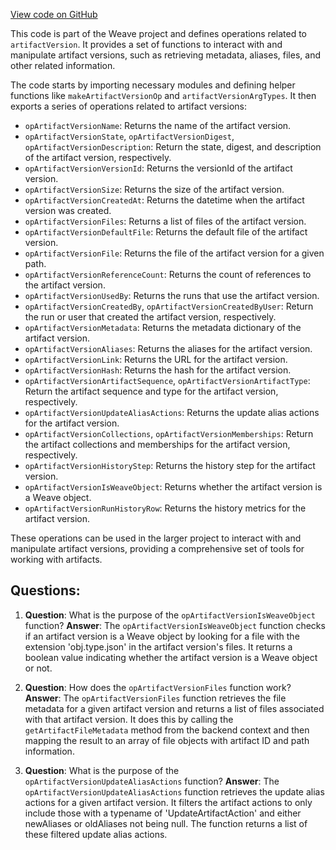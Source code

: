 [View code on GitHub](https://github.com/wandb/weave/weave-js/src/core/ops/domain/artifactVersion.ts)

This code is part of the Weave project and defines operations related to `artifactVersion`. It provides a set of functions to interact with and manipulate artifact versions, such as retrieving metadata, aliases, files, and other related information.

The code starts by importing necessary modules and defining helper functions like `makeArtifactVersionOp` and `artifactVersionArgTypes`. It then exports a series of operations related to artifact versions:

- `opArtifactVersionName`: Returns the name of the artifact version.
- `opArtifactVersionState`, `opArtifactVersionDigest`, `opArtifactVersionDescription`: Return the state, digest, and description of the artifact version, respectively.
- `opArtifactVersionVersionId`: Returns the versionId of the artifact version.
- `opArtifactVersionSize`: Returns the size of the artifact version.
- `opArtifactVersionCreatedAt`: Returns the datetime when the artifact version was created.
- `opArtifactVersionFiles`: Returns a list of files of the artifact version.
- `opArtifactVersionDefaultFile`: Returns the default file of the artifact version.
- `opArtifactVersionFile`: Returns the file of the artifact version for a given path.
- `opArtifactVersionReferenceCount`: Returns the count of references to the artifact version.
- `opArtifactVersionUsedBy`: Returns the runs that use the artifact version.
- `opArtifactVersionCreatedBy`, `opArtifactVersionCreatedByUser`: Return the run or user that created the artifact version, respectively.
- `opArtifactVersionMetadata`: Returns the metadata dictionary of the artifact version.
- `opArtifactVersionAliases`: Returns the aliases for the artifact version.
- `opArtifactVersionLink`: Returns the URL for the artifact version.
- `opArtifactVersionHash`: Returns the hash for the artifact version.
- `opArtifactVersionArtifactSequence`, `opArtifactVersionArtifactType`: Return the artifact sequence and type for the artifact version, respectively.
- `opArtifactVersionUpdateAliasActions`: Returns the update alias actions for the artifact version.
- `opArtifactVersionCollections`, `opArtifactVersionMemberships`: Return the artifact collections and memberships for the artifact version, respectively.
- `opArtifactVersionHistoryStep`: Returns the history step for the artifact version.
- `opArtifactVersionIsWeaveObject`: Returns whether the artifact version is a Weave object.
- `opArtifactVersionRunHistoryRow`: Returns the history metrics for the artifact version.

These operations can be used in the larger project to interact with and manipulate artifact versions, providing a comprehensive set of tools for working with artifacts.
## Questions: 
 1. **Question**: What is the purpose of the `opArtifactVersionIsWeaveObject` function?
   **Answer**: The `opArtifactVersionIsWeaveObject` function checks if an artifact version is a Weave object by looking for a file with the extension 'obj.type.json' in the artifact version's files. It returns a boolean value indicating whether the artifact version is a Weave object or not.

2. **Question**: How does the `opArtifactVersionFiles` function work?
   **Answer**: The `opArtifactVersionFiles` function retrieves the file metadata for a given artifact version and returns a list of files associated with that artifact version. It does this by calling the `getArtifactFileMetadata` method from the backend context and then mapping the result to an array of file objects with artifact ID and path information.

3. **Question**: What is the purpose of the `opArtifactVersionUpdateAliasActions` function?
   **Answer**: The `opArtifactVersionUpdateAliasActions` function retrieves the update alias actions for a given artifact version. It filters the artifact actions to only include those with a typename of 'UpdateArtifactAction' and either newAliases or oldAliases not being null. The function returns a list of these filtered update alias actions.